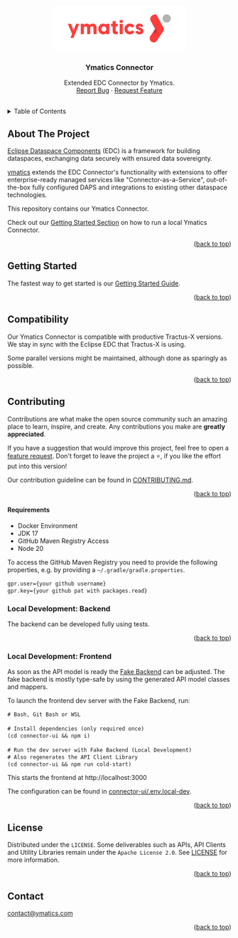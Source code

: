 <a name="readme-top"></a>
<br />
<div align="center">
<a href="https://github.com/YMSAISolutionDev1/yms-mvds">
<img src="connector-ui/src/assets/images/ymatics_logo.svg" alt="Logo" width="300">
</a>

<h3 align="center">Ymatics Connector</h3>
<p align="center" style="padding-bottom:16px">
Extended EDC Connector by Ymatics.
<br />
<a href="https://github.com/YMSAISolutionDev1/yms-mvds/issues/new?template=bug_report.md">Report Bug</a>
·
<a href="https://github.com/YMSAISolutionDev1/yms-mvds/new?template=feature_request.md">Request Feature</a>
</p>
</div>

<details>
   <summary>Table of Contents</summary>
   <ol>
      <li><a href="#about-the-project">About The Project</a></li>
      <li><a href="#getting-started">Getting Started</a></li>
      <li><a href="#compatibility">Compatibility</a></li>
      <li><a href="#contributing">Contributing</a></li>
      <li><a href="#license">License</a></li>
      <li><a href="#contact">Contact</a></li>
   </ol>
</details>

## About The Project

[Eclipse Dataspace Components](https://github.com/eclipse-edc) (EDC) is a framework
for building dataspaces, exchanging data securely with ensured data sovereignty.

[ymatics](https://ymatics.com/) extends the EDC Connector's functionality with extensions to offer
enterprise-ready managed services like "Connector-as-a-Service", out-of-the-box fully configured DAPS
and integrations to existing other dataspace technologies.

This repository contains our Ymatics Connector.

Check out our [Getting Started Section](#getting-started) on how to run a local Ymatics Connector.

<p align="right">(<a href="#readme-top">back to top</a>)</p>

## Getting Started

The fastest way to get started is our [Getting Started Guide](docs/getting-started/README.md).

<p align="right">(<a href="#readme-top">back to top</a>)</p>

## Compatibility

Our Ymatics Connector is compatible with productive Tractus-X versions. We stay in sync with the Eclipse EDC that Tractus-X is using.

Some parallel versions might be maintained, although done as sparingly as possible.

<p align="right">(<a href="#readme-top">back to top</a>)</p>

## Contributing

Contributions are what make the open source community such an amazing place to
learn, inspire, and create. Any contributions you make are **greatly
appreciated**.

If you have a suggestion that would improve this project, feel free to open
a [feature request](https://github.com/YMSAISolutionDev1/yms-mvds/issues/new?template=feature_request.md). Don't forget to
leave the project a ⭐, if you like the effort put into this version!

Our contribution guideline can be found in [CONTRIBUTING.md](CONTRIBUTING.md).

<p align="right">(<a href="#readme-top">back to top</a>)</p>

#### Requirements

- Docker Environment
- JDK 17
- GitHub Maven Registry Access
- Node 20

To access the GitHub Maven Registry you need to provide the following properties, e.g. by providing
a `~/.gradle/gradle.properties`.

```properties
gpr.user={your github username}
gpr.key={your github pat with packages.read}
```

### Local Development: Backend

The backend can be developed fully using tests.

<p align="right">(<a href="#readme-top">back to top</a>)</p>

### Local Development: Frontend

As soon as the API model is ready the
[Fake Backend](connector-ui/src/app/core/services/api/fake-backend/edc-fake-backend.ts)
can be adjusted. The fake backend is mostly type-safe by using the generated API model classes and mappers.

To launch the frontend dev server with the Fake Backend, run:

```shell script
# Bash, Git Bash or WSL

# Install dependencies (only required once)
(cd connector-ui && npm i)

# Run the dev server with Fake Backend (Local Development)
# Also regenerates the API Client Library
(cd connector-ui && npm run cold-start)
```

This starts the frontend at http://localhost:3000

The configuration can be found in [connector-ui/.env.local-dev](connector-ui/.env.local-dev).

<p align="right">(<a href="#readme-top">back to top</a>)</p>

## License

Distributed under the `LICENSE`. Some deliverables such as APIs, API Clients and Utility Libraries remain under the `Apache License 2.0`. See [LICENSE](LICENSE) for more information.

<p align="right">(<a href="#readme-top">back to top</a>)</p>

## Contact

contact@ymatics.com

<p align="right">(<a href="#readme-top">back to top</a>)</p>
